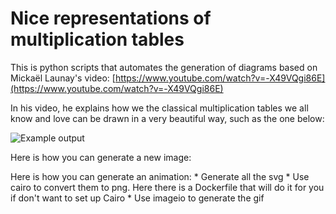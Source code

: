 # Nice representations of multiplication tables

This is python scripts that automates the generation of diagrams based
on Mickaël Launay's video: [https://www.youtube.com/watch?v=-X49VQgi86E](https://www.youtube.com/watch?v=-X49VQgi86E)

In his video, he explains how we the classical multiplication tables
we all know and love can be drawn in a very beautiful way, such as the one below:

![Example output](gifs/1.gif)

Here is how you can generate a new image:


Here is how you can generate an animation:
    * Generate all the svg
    * Use cairo to convert them to png. Here there is a Dockerfile that will do it for you if don't want to set up Cairo
    * Use imageio to generate the gif

